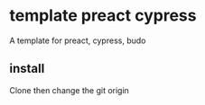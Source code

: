 # template preact cypress
A template for preact, cypress, budo

## install
Clone then change the git origin


